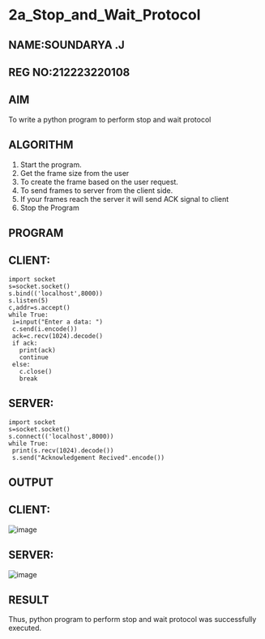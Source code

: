 # 2a_Stop_and_Wait_Protocol
## NAME:SOUNDARYA .J
## REG NO:212223220108
## AIM 
To write a python program to perform stop and wait protocol
## ALGORITHM
1. Start the program.
2. Get the frame size from the user
3. To create the frame based on the user request.
4. To send frames to server from the client side.
5. If your frames reach the server it will send ACK signal to client
6. Stop the Program
## PROGRAM
## CLIENT:
```
import socket
s=socket.socket()
s.bind(('localhost',8000))
s.listen(5)
c,addr=s.accept()
while True:
 i=input("Enter a data: ")
 c.send(i.encode())
 ack=c.recv(1024).decode()
 if ack:
   print(ack)
   continue
 else:
   c.close()
   break
```
## SERVER:
```
import socket
s=socket.socket()
s.connect(('localhost',8000))
while True:
 print(s.recv(1024).decode())
 s.send("Acknowledgement Recived".encode())
```
## OUTPUT

## CLIENT:
![image](https://github.com/Soundaryajothi/2a_Stop_and_Wait_Protocol/assets/144870490/c4e45e5a-b9ed-49cb-9beb-84648d6aae2f)

## SERVER:
![image](https://github.com/Soundaryajothi/2a_Stop_and_Wait_Protocol/assets/144870490/03498e4a-a2ae-4226-8bb4-d05ee9b9be95)



## RESULT
Thus, python program to perform stop and wait protocol was successfully executed.

